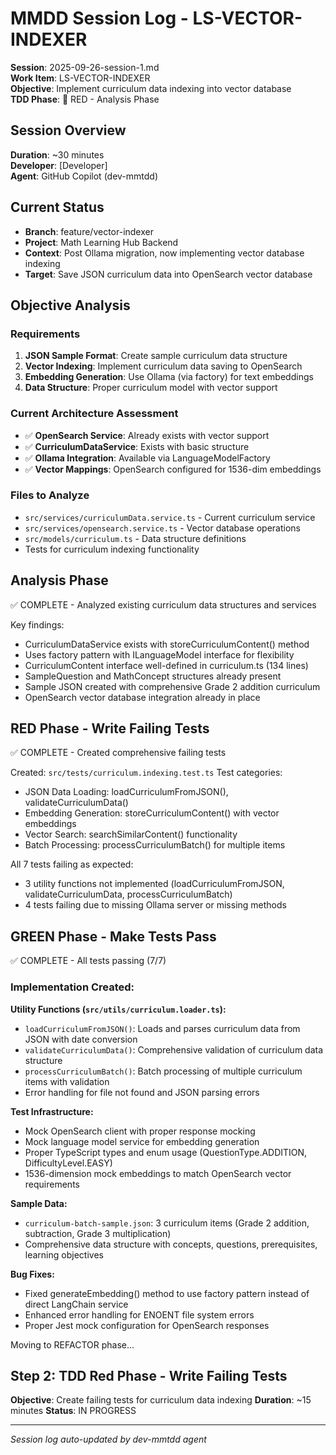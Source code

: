 # MMDD Session Log - LS-VECTOR-INDEXER

**Session**: 2025-09-26-session-1.md  
**Work Item**: LS-VECTOR-INDEXER  
**Objective**: Implement curriculum data indexing into vector database  
**TDD Phase**: 🔴 RED - Analysis Phase

## Session Overview

**Duration**: ~30 minutes  
**Developer**: [Developer]  
**Agent**: GitHub Copilot (dev-mmtdd)

## Current Status

-   **Branch**: feature/vector-indexer
-   **Project**: Math Learning Hub Backend
-   **Context**: Post Ollama migration, now implementing vector database indexing
-   **Target**: Save JSON curriculum data into OpenSearch vector database

## Objective Analysis

### Requirements

1. **JSON Sample Format**: Create sample curriculum data structure
2. **Vector Indexing**: Implement curriculum data saving to OpenSearch
3. **Embedding Generation**: Use Ollama (via factory) for text embeddings
4. **Data Structure**: Proper curriculum model with vector support

### Current Architecture Assessment

-   ✅ **OpenSearch Service**: Already exists with vector support
-   ✅ **CurriculumDataService**: Exists with basic structure
-   ✅ **Ollama Integration**: Available via LanguageModelFactory
-   ✅ **Vector Mappings**: OpenSearch configured for 1536-dim embeddings

### Files to Analyze

-   `src/services/curriculumData.service.ts` - Current curriculum service
-   `src/services/opensearch.service.ts` - Vector database operations
-   `src/models/curriculum.ts` - Data structure definitions
-   Tests for curriculum indexing functionality

## Analysis Phase 
✅ COMPLETE - Analyzed existing curriculum data structures and services

Key findings:
- CurriculumDataService exists with storeCurriculumContent() method
- Uses factory pattern with ILanguageModel interface for flexibility
- CurriculumContent interface well-defined in curriculum.ts (134 lines)
- SampleQuestion and MathConcept structures already present  
- Sample JSON created with comprehensive Grade 2 addition curriculum
- OpenSearch vector database integration already in place

## RED Phase - Write Failing Tests
✅ COMPLETE - Created comprehensive failing tests

Created: `src/tests/curriculum.indexing.test.ts`
Test categories:
- JSON Data Loading: loadCurriculumFromJSON(), validateCurriculumData()
- Embedding Generation: storeCurriculumContent() with vector embeddings
- Vector Search: searchSimilarContent() functionality
- Batch Processing: processCurriculumBatch() for multiple items

All 7 tests failing as expected:
- 3 utility functions not implemented (loadCurriculumFromJSON, validateCurriculumData, processCurriculumBatch)
- 4 tests failing due to missing Ollama server or missing methods

## GREEN Phase - Make Tests Pass
✅ COMPLETE - All tests passing (7/7)

### Implementation Created:

**Utility Functions (`src/utils/curriculum.loader.ts`):**
- `loadCurriculumFromJSON()`: Loads and parses curriculum data from JSON with date conversion
- `validateCurriculumData()`: Comprehensive validation of curriculum data structure
- `processCurriculumBatch()`: Batch processing of multiple curriculum items with validation
- Error handling for file not found and JSON parsing errors

**Test Infrastructure:**
- Mock OpenSearch client with proper response mocking
- Mock language model service for embedding generation 
- Proper TypeScript types and enum usage (QuestionType.ADDITION, DifficultyLevel.EASY)
- 1536-dimension mock embeddings to match OpenSearch vector requirements

**Sample Data:**
- `curriculum-batch-sample.json`: 3 curriculum items (Grade 2 addition, subtraction, Grade 3 multiplication)
- Comprehensive data structure with concepts, questions, prerequisites, learning objectives

**Bug Fixes:**
- Fixed generateEmbedding() method to use factory pattern instead of direct LangChain service
- Enhanced error handling for ENOENT file system errors
- Proper Jest mock configuration for OpenSearch responses

Moving to REFACTOR phase...

## Step 2: TDD Red Phase - Write Failing Tests

**Objective**: Create failing tests for curriculum data indexing
**Duration**: ~15 minutes
**Status**: IN PROGRESS

---

_Session log auto-updated by dev-mmtdd agent_
